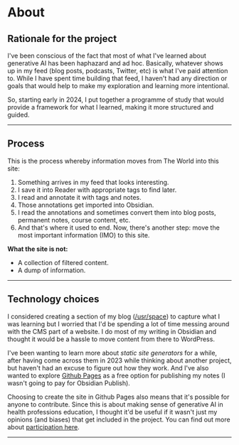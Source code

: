 # About

## Rationale for the project
I've been conscious of the fact that most of what I've learned about generative AI has been haphazard and ad hoc. Basically, whatever shows up in my feed (blog posts, podcasts, Twitter, etc) is what I've paid attention to. While I have spent time building that feed, I haven't had any direction or goals that would help to make my exploration and learning more intentional.

So, starting early in 2024, I put together a programme of study that would provide a framework for what I learned, making it more structured and guided.

---
## Process
This is the process whereby information moves from The World into this site:
1. Something arrives in my feed that looks interesting.
2. I save it into Reader with appropriate tags to find later.
3. I read and annotate it with tags and notes.
4. Those annotations get imported into Obsidian.
5. I read the annotations and sometimes convert them into blog posts, permanent notes, course content, etc.
6. And that's where it used to end. Now, there's another step: move the most important information (IMO) to this site.

**What the site is not:**

- A collection of filtered content.
- A dump of information.

---
## Technology choices
I considered creating a section of my blog ([/usr/space](https://www.mrowe.co.za/blog/)) to capture what I was learning but I worried that I'd be spending a lot of time messing around with the CMS part of a website. I do most of my writing in Obsidian and thought it would be a hassle to move content from there to WordPress.

I've been wanting to learn more about *static site generators* for a while, after having come across them in 2023 while thinking about another project, but haven't had an excuse to figure out how they work. And I've also wanted to explore [Github Pages](https://pages.github.com/) as a free option for publishing my notes (I wasn't going to pay for Obsidian Publish).

Choosing to create the site in Github Pages also means that it's possible for anyone to contribute. Since this is about making sense of generative AI in health professions education, I thought it'd be useful if it wasn't just my opinions (and biases) that get included in the project. You can find out more about [participation here](./participate.md).

---
